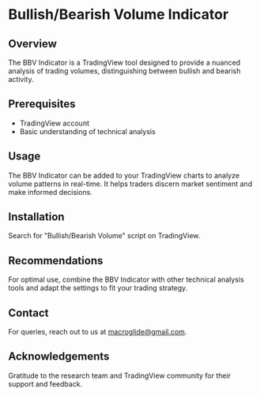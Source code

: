 # Bullish/Bearish Volume Indicator

## Overview
The BBV Indicator is a TradingView tool designed to provide a nuanced analysis of trading volumes, distinguishing between bullish and bearish activity.

## Prerequisites
- TradingView account
- Basic understanding of technical analysis

## Usage
The BBV Indicator can be added to your TradingView charts to analyze volume patterns in real-time. It helps traders discern market sentiment and make informed decisions.

## Installation
Search for "Bullish/Bearish Volume" script on TradingView.

## Recommendations
For optimal use, combine the BBV Indicator with other technical analysis tools and adapt the settings to fit your trading strategy.

## Contact
For queries, reach out to us at macroglide@gmail.com.

## Acknowledgements
Gratitude to the research team and TradingView community for their support and feedback.
